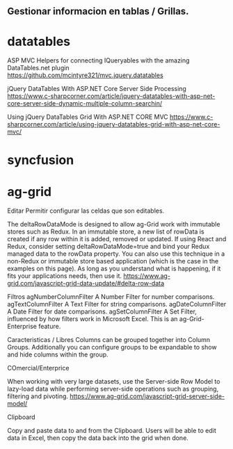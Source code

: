 
Gestionar informacion en tablas / Grillas. 
---------------------------------------------


datatables
==========


ASP MVC Helpers for connecting IQueryables with the amazing DataTables.net plugin 
https://github.com/mcintyre321/mvc.jquery.datatables


jQuery DataTables With ASP.NET Core Server Side Processing
https://www.c-sharpcorner.com/article/jquery-datatables-with-asp-net-core-server-side-dynamic-multiple-column-searchin/


Using jQuery DataTables Grid With ASP.NET CORE MVC
https://www.c-sharpcorner.com/article/using-jquery-datatables-grid-with-asp-net-core-mvc/


syncfusion
==========


ag-grid
==========

Editar
Permitir configurar las celdas que son editables.

The deltaRowDataMode is designed to allow ag-Grid work with immutable stores such as Redux. In an immutable store, a new list of rowData is created if any row within it is added, removed or updated. If using React and Redux, consider setting deltaRowDataMode=true and bind your Redux managed data to the rowData property.
You can also use this technique in a non-Redux or immutable store based application (which is the case in the examples on this page). As long as you understand what is happening, if it fits your applications needs, then use it.
https://www.ag-grid.com/javascript-grid-data-update/#delta-row-data

Filtros
agNumberColumnFilter 	A Number Filter for number comparisons.
agTextColumnFilter 	A Text Filter for string comparisons.
agDateColumnFilter 	A Date Filter for date comparisons.
agSetColumnFilter 	A Set Filter, influenced by how filters work in Microsoft Excel. This is an ag-Grid-Enterprise feature.


Caracteristicas / Libres
Columns can be grouped together into Column Groups. Additionally you can configure groups to be expandable to show and hide columns within the group.

COmercial/Enterprice

When working with very large datasets, use the Server-side Row Model to lazy-load data while performing server-side operations such as grouping, filtering and pivoting.
https://www.ag-grid.com/javascript-grid-server-side-model/


Clipboard

Copy and paste data to and from the Clipboard. Users will be able to edit data in Excel, then copy the data back into the grid when done.

